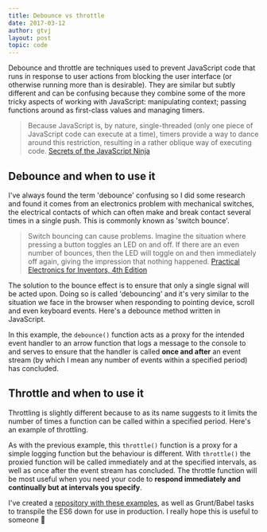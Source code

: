 ```yaml
---
title: Debounce vs throttle
date: 2017-03-12
author: gtvj
layout: post
topic: code
---
```


Debounce and throttle are techniques used to prevent JavaScript code that runs in response to user actions from blocking the user interface (or otherwise running more than is desirable). They are similar but subtly different and can be confusing because they combine some of the more tricky aspects of working with JavaScript: manipulating context; passing functions around as first-class values and managing timers.

> Because JavaScript is, by nature, single-threaded (only one piece of JavaScript code can execute at a time), timers provide a way to dance around this restriction, resulting in a rather oblique way of executing code. [Secrets of the JavaScript Ninja](https://www.safaribooksonline.com/library/view/secrets-of-the/9781933988696/)

## Debounce and when to use it

I've always found the term 'debounce' confusing so I did some research and found it comes from an electronics problem with mechanical switches, the electrical contacts of which can often make and break contact several times in a single push. This is commonly known as 'switch bounce'.

> Switch bouncing can cause problems. Imagine the situation where pressing a button toggles an LED on and off. If there are an even number of bounces, then the LED will toggle on and then immediately off again, giving the impression that nothing happened. [Practical Electronics for Inventors, 4th Edition](https://www.safaribooksonline.com/library/view/practical-electronics-for/9781259587559/)

The solution to the bounce effect is to ensure that only a single signal will be acted upon. Doing so is called 'debouncing' and it's very similar to the situation we face in the browser when responding to pointing device, scroll and even keyboard events. Here's a debounce method written in JavaScript.

<script src="https://gist.github.com/gtvj/5402026b8896bf7aa75eed084b80a065.js"></script>

In this example, the `debounce()` function acts as a proxy for the intended event handler to an arrow function that logs a message to the console to and serves to ensure that the handler is called **once and after** an event stream (by which I mean any number of events within a specified period) has concluded.

## Throttle and when to use it

Throttling is slightly different because to as its name suggests to it limits the number of times a function can be called within a specified period. Here's an example of throttling.

<script src="https://gist.github.com/gtvj/837fd4e765c4d01f3e950d2991b82069.js"></script>

As with the previous example, this `throttle()` function is a proxy for a simple logging function but the behaviour is different. With `throttle()` the proxied function will be called immediately and at the specified intervals, as well as once after the event stream has concluded. The throttle function will be most useful when you need your code to **respond immediately and continually but at intervals you specify**.

I've created a [repository with these examples](https://github.com/gtvj/debounce-throttle), as well as Grunt/Babel tasks to transpile the ES6 down for use in production. I really hope this is useful to someone 🙂
